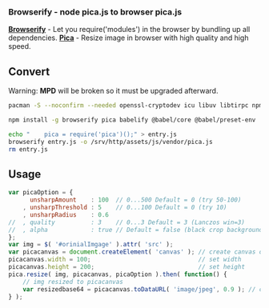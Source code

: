 ### Browserify - node pica.js to browser pica.js
[**Browserify**](browserify.org) - Let you require('modules') in the browser by bundling up all dependencies.
[**Pica**](https://github.com/nodeca/pica) - Resize image in browser with high quality and high speed.

## Convert
Warning: **MPD** will be broken so it must be upgraded afterward.
```sh
pacman -S --noconfirm --needed openssl-cryptodev icu libuv libtirpc npm openssl-cryptodev

npm install -g browserify pica babelify @babel/core @babel/preset-env

echo "    pica = require('pica')();" > entry.js
browserify entry.js -o /srv/http/assets/js/vendor/pica.js
rm entry.js
```

## Usage
```js
var picaOption = {
	  unsharpAmount    : 100  // 0...500 Default = 0 (try 50-100)
	, unsharpThreshold : 5    // 0...100 Default = 0 (try 10)
	, unsharpRadius    : 0.6
//	, quality          : 3    // 0...3 Default = 3 (Lanczos win=3)
//	, alpha            : true // Default = false (black crop background)
};
var img = $( '#orinialImgage' ).attr( 'src' );
var picacanvas = document.createElement( 'canvas' ); // create canvas object
picacanvas.width = 100;                              // set width
picacanvas.height = 200;                             // set height
pica.resize( img, picacanvas, picaOption ).then( function() {
	// img resized to picacanvas
	var resizedbase64 = picacanvas.toDataURL( 'image/jpeg', 0.9 ); // canvas to base64 (jpg, qualtity)
} );
```
